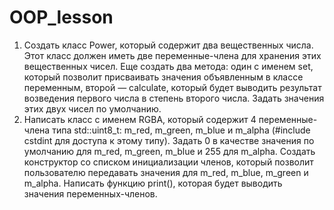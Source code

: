 # OOP_lesson
1. Создать класс Power, который содержит два вещественных числа. Этот класс должен иметь две переменные-члена для хранения этих вещественных чисел. Еще создать два метода: один с именем set, который позволит присваивать значения объявленным в классе переменным, второй — calculate, который будет выводить результат возведения первого числа в степень второго числа. Задать значения этих двух чисел по умолчанию.
2. Написать класс с именем RGBA, который содержит 4 переменные-члена типа std::uint8_t: m_red, m_green, m_blue и m_alpha (#include cstdint для доступа к этому типу). Задать 0 в качестве значения по умолчанию для m_red, m_green, m_blue и 255 для m_alpha. Создать конструктор со списком инициализации членов, который позволит пользователю передавать значения для m_red, m_blue, m_green и m_alpha. Написать функцию print(), которая будет выводить значения переменных-членов.

